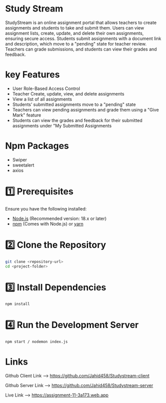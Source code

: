 
# Study Stream
StudyStream is an online assignment portal that allows teachers to create assignments and students to take and submit them. Users can view assignment lists, create, update, and delete their own assignments, ensuring secure access. Students submit assignments with a document link and description, which move to a "pending" state for teacher review. Teachers can grade submissions, and students can view their grades and feedback.

# key Features 

- User Role-Based Access Control
- Teacher Create, update, view, and delete assignments
- View a list of all assignments
- Students’ submitted assignments move to a "pending" state
- Teachers can view pending assignments and grade them using a "Give Mark" feature
- Students can view the grades and feedback for their submitted assignments under "My Submitted Assignments

# Npm Packages 
 - Swiper 
 - sweetalert
 - axios
# 1️⃣ Prerequisites
Ensure you have the following installed:
- [Node.js](https://nodejs.org/) (Recommended version: 18.x or later)
- [npm](https://www.npmjs.com/) (Comes with Node.js) or [yarn](https://yarnpkg.com/)

# 2️⃣ Clone the Repository
```sh
git clone <repository-url>
cd <project-folder>
```


# 3️⃣ Install Dependencies
```sh
npm install
```
# 4️⃣ Run the Development Server
```sh
npm start / nodemon index.js
```

 
 # Links
Github Client Link --> https://github.com/Jahid458/Studystream-client

Github Server Link --> https://github.com/Jahid458/Studystream-server

Live Link --> https://assignment-11-3a173.web.app
